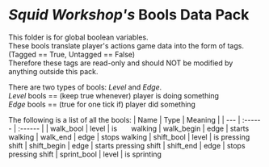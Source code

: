 # _Squid Workshop's_ Bools Data Pack

This folder is for global boolean variables. \
These bools translate player's actions game data into the form of tags. \
(Tagged == True, Untagged == False) \
Therefore these tags are read-only and should NOT be modified by anything outside this pack.

There are two types of bools: _Level_ and _Edge_. \
_Level_ bools == (keep true whenever) player is doing something\
_Edge_ bools == (true for one tick if) player did something

The following is a list of all the bools:
| Name | Type | Meaning |
| --- | :------ | :------ |
| walk_bool   | level | is    walking
| walk_begin  | edge  | starts walking
| walk_end    | edge  | stops  walking
| shift_bool  | level | is     pressing shift
| shift_begin | edge  | starts pressing shift
| shift_end   | edge  | stops  pressing shift
| sprint_bool | level | is     sprinting
